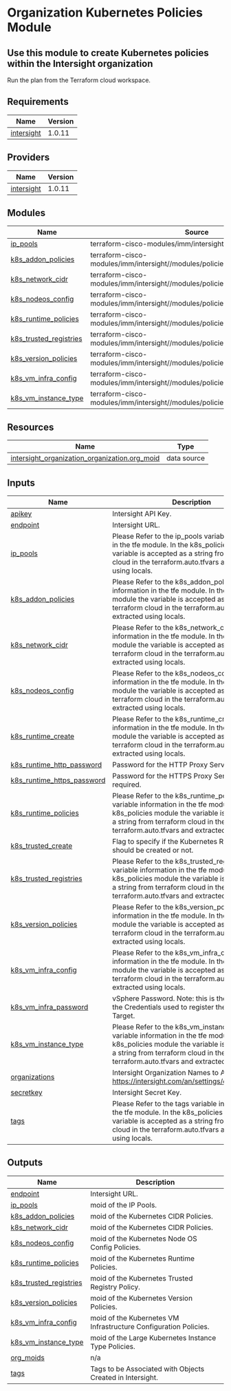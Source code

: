 # Organization Kubernetes Policies Module

## Use this module to create Kubernetes policies within the Intersight organization

Run the plan from the Terraform cloud workspace.

<!-- BEGINNING OF PRE-COMMIT-TERRAFORM DOCS HOOK -->
## Requirements

| Name | Version |
|------|---------|
| <a name="requirement_intersight"></a> [intersight](#requirement\_intersight) | 1.0.11 |

## Providers

| Name | Version |
|------|---------|
| <a name="provider_intersight"></a> [intersight](#provider\_intersight) | 1.0.11 |

## Modules

| Name | Source | Version |
|------|--------|---------|
| <a name="module_ip_pools"></a> [ip\_pools](#module\_ip\_pools) | terraform-cisco-modules/imm/intersight//modules/pools_ip | n/a |
| <a name="module_k8s_addon_policies"></a> [k8s\_addon\_policies](#module\_k8s\_addon\_policies) | terraform-cisco-modules/imm/intersight//modules/policies_k8s_addons | n/a |
| <a name="module_k8s_network_cidr"></a> [k8s\_network\_cidr](#module\_k8s\_network\_cidr) | terraform-cisco-modules/imm/intersight//modules/policies_k8s_network_cidr | n/a |
| <a name="module_k8s_nodeos_config"></a> [k8s\_nodeos\_config](#module\_k8s\_nodeos\_config) | terraform-cisco-modules/imm/intersight//modules/policies_k8s_nodeos_config | n/a |
| <a name="module_k8s_runtime_policies"></a> [k8s\_runtime\_policies](#module\_k8s\_runtime\_policies) | terraform-cisco-modules/imm/intersight//modules/policies_k8s_runtime | n/a |
| <a name="module_k8s_trusted_registries"></a> [k8s\_trusted\_registries](#module\_k8s\_trusted\_registries) | terraform-cisco-modules/imm/intersight//modules/policies_k8s_trusted_registries | n/a |
| <a name="module_k8s_version_policies"></a> [k8s\_version\_policies](#module\_k8s\_version\_policies) | terraform-cisco-modules/imm/intersight//modules/policies_k8s_version | n/a |
| <a name="module_k8s_vm_infra_config"></a> [k8s\_vm\_infra\_config](#module\_k8s\_vm\_infra\_config) | terraform-cisco-modules/imm/intersight//modules/policies_k8s_vm_infra | n/a |
| <a name="module_k8s_vm_instance_type"></a> [k8s\_vm\_instance\_type](#module\_k8s\_vm\_instance\_type) | terraform-cisco-modules/imm/intersight//modules/policies_k8s_vm_instance_type | n/a |

## Resources

| Name | Type |
|------|------|
| [intersight_organization_organization.org_moid](https://registry.terraform.io/providers/CiscoDevNet/intersight/1.0.11/docs/data-sources/organization_organization) | data source |

## Inputs

| Name | Description | Type | Default | Required |
|------|-------------|------|---------|:--------:|
| <a name="input_apikey"></a> [apikey](#input\_apikey) | Intersight API Key. | `string` | n/a | yes |
| <a name="input_endpoint"></a> [endpoint](#input\_endpoint) | Intersight URL. | `string` | `"https://intersight.com"` | no |
| <a name="input_ip_pools"></a> [ip\_pools](#input\_ip\_pools) | Please Refer to the ip\_pools variable information in the tfe module.  In the k8s\_policies module the variable is accepted as a string from terraform cloud in the terraform.auto.tfvars and extracted using locals. | `string` | n/a | yes |
| <a name="input_k8s_addon_policies"></a> [k8s\_addon\_policies](#input\_k8s\_addon\_policies) | Please Refer to the k8s\_addon\_policies variable information in the tfe module.  In the k8s\_policies module the variable is accepted as a string from terraform cloud in the terraform.auto.tfvars and extracted using locals. | `string` | n/a | yes |
| <a name="input_k8s_network_cidr"></a> [k8s\_network\_cidr](#input\_k8s\_network\_cidr) | Please Refer to the k8s\_network\_cidr variable information in the tfe module.  In the k8s\_policies module the variable is accepted as a string from terraform cloud in the terraform.auto.tfvars and extracted using locals. | `string` | n/a | yes |
| <a name="input_k8s_nodeos_config"></a> [k8s\_nodeos\_config](#input\_k8s\_nodeos\_config) | Please Refer to the k8s\_nodeos\_config variable information in the tfe module.  In the k8s\_policies module the variable is accepted as a string from terraform cloud in the terraform.auto.tfvars and extracted using locals. | `string` | n/a | yes |
| <a name="input_k8s_runtime_create"></a> [k8s\_runtime\_create](#input\_k8s\_runtime\_create) | Please Refer to the k8s\_runtime\_create variable information in the tfe module.  In the k8s\_policies module the variable is accepted as a string from terraform cloud in the terraform.auto.tfvars and extracted using locals. | `bool` | `false` | no |
| <a name="input_k8s_runtime_http_password"></a> [k8s\_runtime\_http\_password](#input\_k8s\_runtime\_http\_password) | Password for the HTTP Proxy Server, If required. | `string` | `""` | no |
| <a name="input_k8s_runtime_https_password"></a> [k8s\_runtime\_https\_password](#input\_k8s\_runtime\_https\_password) | Password for the HTTPS Proxy Server, If required. | `string` | `""` | no |
| <a name="input_k8s_runtime_policies"></a> [k8s\_runtime\_policies](#input\_k8s\_runtime\_policies) | Please Refer to the k8s\_runtime\_policies variable information in the tfe module.  In the k8s\_policies module the variable is accepted as a string from terraform cloud in the terraform.auto.tfvars and extracted using locals. | `string` | n/a | yes |
| <a name="input_k8s_trusted_create"></a> [k8s\_trusted\_create](#input\_k8s\_trusted\_create) | Flag to specify if the Kubernetes Runtime Policy should be created or not. | `bool` | `false` | no |
| <a name="input_k8s_trusted_registries"></a> [k8s\_trusted\_registries](#input\_k8s\_trusted\_registries) | Please Refer to the k8s\_trusted\_registries variable information in the tfe module.  In the k8s\_policies module the variable is accepted as a string from terraform cloud in the terraform.auto.tfvars and extracted using locals. | `string` | n/a | yes |
| <a name="input_k8s_version_policies"></a> [k8s\_version\_policies](#input\_k8s\_version\_policies) | Please Refer to the k8s\_version\_policies variable information in the tfe module.  In the k8s\_policies module the variable is accepted as a string from terraform cloud in the terraform.auto.tfvars and extracted using locals. | `string` | n/a | yes |
| <a name="input_k8s_vm_infra_config"></a> [k8s\_vm\_infra\_config](#input\_k8s\_vm\_infra\_config) | Please Refer to the k8s\_vm\_infra\_config variable information in the tfe module.  In the k8s\_policies module the variable is accepted as a string from terraform cloud in the terraform.auto.tfvars and extracted using locals. | `string` | n/a | yes |
| <a name="input_k8s_vm_infra_password"></a> [k8s\_vm\_infra\_password](#input\_k8s\_vm\_infra\_password) | vSphere Password.  Note: this is the password of the Credentials used to register the vSphere Target. | `string` | n/a | yes |
| <a name="input_k8s_vm_instance_type"></a> [k8s\_vm\_instance\_type](#input\_k8s\_vm\_instance\_type) | Please Refer to the k8s\_vm\_instance\_type variable information in the tfe module.  In the k8s\_policies module the variable is accepted as a string from terraform cloud in the terraform.auto.tfvars and extracted using locals. | `string` | n/a | yes |
| <a name="input_organizations"></a> [organizations](#input\_organizations) | Intersight Organization Names to Apply Policy to.  https://intersight.com/an/settings/organizations/. | `string` | n/a | yes |
| <a name="input_secretkey"></a> [secretkey](#input\_secretkey) | Intersight Secret Key. | `string` | n/a | yes |
| <a name="input_tags"></a> [tags](#input\_tags) | Please Refer to the tags variable information in the tfe module.  In the k8s\_policies module the variable is accepted as a string from terraform cloud in the terraform.auto.tfvars and extracted using locals. | `string` | n/a | yes |

## Outputs

| Name | Description |
|------|-------------|
| <a name="output_endpoint"></a> [endpoint](#output\_endpoint) | Intersight URL. |
| <a name="output_ip_pools"></a> [ip\_pools](#output\_ip\_pools) | moid of the IP Pools. |
| <a name="output_k8s_addon_policies"></a> [k8s\_addon\_policies](#output\_k8s\_addon\_policies) | moid of the Kubernetes CIDR Policies. |
| <a name="output_k8s_network_cidr"></a> [k8s\_network\_cidr](#output\_k8s\_network\_cidr) | moid of the Kubernetes CIDR Policies. |
| <a name="output_k8s_nodeos_config"></a> [k8s\_nodeos\_config](#output\_k8s\_nodeos\_config) | moid of the Kubernetes Node OS Config Policies. |
| <a name="output_k8s_runtime_policies"></a> [k8s\_runtime\_policies](#output\_k8s\_runtime\_policies) | moid of the Kubernetes Runtime Policies. |
| <a name="output_k8s_trusted_registries"></a> [k8s\_trusted\_registries](#output\_k8s\_trusted\_registries) | moid of the Kubernetes Trusted Registry Policy. |
| <a name="output_k8s_version_policies"></a> [k8s\_version\_policies](#output\_k8s\_version\_policies) | moid of the Kubernetes Version Policies. |
| <a name="output_k8s_vm_infra_config"></a> [k8s\_vm\_infra\_config](#output\_k8s\_vm\_infra\_config) | moid of the Kubernetes VM Infrastructure Configuration Policies. |
| <a name="output_k8s_vm_instance_type"></a> [k8s\_vm\_instance\_type](#output\_k8s\_vm\_instance\_type) | moid of the Large Kubernetes Instance Type Policies. |
| <a name="output_org_moids"></a> [org\_moids](#output\_org\_moids) | n/a |
| <a name="output_tags"></a> [tags](#output\_tags) | Tags to be Associated with Objects Created in Intersight. |
<!-- END OF PRE-COMMIT-TERRAFORM DOCS HOOK -->
